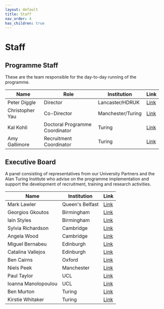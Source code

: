```yaml
---
layout: default
title: Staff
nav_order: 4
has_children: true
---
```


# Staff

## Programme Staff

These are the team responsible for the day-to-day running of the programme.


| Name        | Role           | Institution | Link  |
| ------------- |----------| -------------| -----|
| Peter Diggle      | Director | Lancaster/HDRUK | [Link](https://www.lancaster.ac.uk/people-profiles/peter-diggle) |
| Christopher Yau      | Co-Director  | Manchester/Turing | [Link](https://www.turing.ac.uk/people/researchers/christopher-yau) |
| Kal Kohli | Doctoral Programme Coordinator | Turing | [Link]() |
| Amy Gallimore | Recruitment Coordinator | Turing | [Link](https://www.turing.ac.uk/people/business-team/amy-gallimore) |


## Executive Board

A panel consisting of representatives from our University Partners and the Alan Turing Institute who advise on the programme implementation and support the development of recruitment, training and research activities.

| Name    | Institution | Link  |
| ------- | ----------| -----|
| Mark Lawler   | Queen's Belfast | [Link](https://pure.qub.ac.uk/en/persons/mark-lawler) |
| Georgios Gkoutos  | Birmingham | [Link](https://www.birmingham.ac.uk/staff/profiles/cancer-genomic/gkoutos-georgios.aspx) |
| Iain Styles | Birmingham | [Link](https://www.birmingham.ac.uk/staff/profiles/computer-science/styles-iain.aspx) |
| Sylvia Richardson  | Cambridge | [Link](https://www.mrc-bsu.cam.ac.uk/people/in-alphabetical-order/n-to-s/sylvia-richardson/) |
| Angela Wood  | Cambridge | [Link](https://www.phpc.cam.ac.uk/people/ceu-group/ceu-senior-academic-staff/angela-wood/) |
| Miguel Bernabeu | Edinburgh | [Link](https://www.ed.ac.uk/profile/miguel-o-bernabeu) |
| Catalina Vallejos  | Edinburgh | [Link](https://www.ed.ac.uk/profile/catalinavallejos) |
| Ben Cairns | Oxford | [Link](https://www.ndph.ox.ac.uk/team/ben-cairns) |
| Niels Peek | Manchester | [Link](https://www.research.manchester.ac.uk/portal/niels.peek.html) |
| Paul Taylor | UCL | [Link](https://www.ucl.ac.uk/health-informatics/people/paul-taylor) |
| Ioanna Manolopoulou | UCL | [Link](https://www.ucl.ac.uk/~ucakima/) |
| Ben Murton | Turing | [Link](https://www.turing.ac.uk/people/business-team/ben-murton) |
| Kirstie Whitaker | Turing | [Link](https://www.turing.ac.uk/people/researchers/kirstie-whitaker) |
